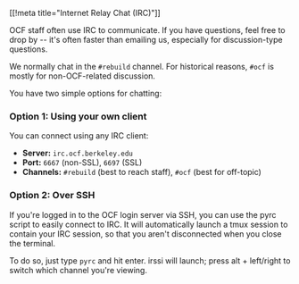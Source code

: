 [[!meta title="Internet Relay Chat (IRC)"]]


OCF staff often use IRC to communicate. If you have questions, feel free to
drop by -- it's often faster than emailing us, especially for discussion-type
questions.

We normally chat in the `#rebuild` channel. For historical reasons, `#ocf` is
mostly for non-OCF-related discussion.

You have two simple options for chatting:

### Option 1: Using your own client

You can connect using any IRC client:

* **Server:** `irc.ocf.berkeley.edu`
* **Port:** `6667` (non-SSL), `6697` (SSL)
* **Channels:** `#rebuild` (best to reach staff), `#ocf` (best for off-topic)

### Option 2: Over SSH

If you're logged in to the OCF login server via SSH, you can use the pyrc
script to easily connect to IRC. It will automatically launch a tmux session to
contain your IRC session, so that you aren't disconnected when you close the
terminal.

To do so, just type `pyrc` and hit enter. irssi will launch; press alt +
left/right to switch which channel you're viewing.
